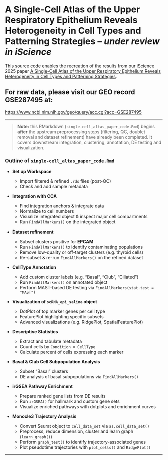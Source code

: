 # A Single-Cell Atlas of the Upper Respiratory Epithelium Reveals Heterogeneity in Cell Types and Patterning Strategies – _under review in iScience_  
This source code enables the recreation of the results from our iScience 2025 paper [A Single-Cell Atlas of the Upper Respiratory Epithelium Reveals Heterogeneity in Cell Types and Patterning Strategies](https://www.biorxiv.org/content/10.1101/2025.01.16.633456v1).

## For raw data, please visit our GEO record **GSE287495** at:  
https://www.ncbi.nlm.nih.gov/geo/query/acc.cgi?acc=GSE287495

---

> **Note:** this RMarkdown (`single-cell_altas_paper_code.Rmd`) begins **after** the upstream preprocessing steps (filtering, QC, doublet removal and dataset refinement) have already been completed. It covers downstream integration, clustering, annotation, DE testing and visualization.

### Outline of `single-cell_altas_paper_code.Rmd`

- **Set up Workspace**  
  - Import filtered & refined `.rds` files (post-QC)  
  - Check and add sample metadata  

- **Integration with CCA**  
  - Find integration anchors & integrate data  
  - Normalize to cell numbers  
  - Visualize integrated object & inspect major cell compartments  
  - Run `FindAllMarkers()` on the integrated object  

- **Dataset refinement**  
  - Subset clusters positive for **EPCAM**  
  - Run `FindAllMarkers()` to identify contaminating populations  
  - Remove low-quality or off-target clusters (e.g. thyroid cells)  
  - Re-subset & re-run `FindAllMarkers()` on the refined dataset  

- **CellType Annotation**  
  - Add custom cluster labels (e.g. “Basal”, “Club”, “Ciliated”)  
  - Run `FindAllMarkers()` on annotated object  
  - Perform MAST-based DE testing via `FindAllMarkers(stat.test = "MAST")`  

- **Visualization of `scRNA_epi_saline` object**  
  - DotPlot of top marker genes per cell type  
  - FeaturePlot highlighting specific subsets  
  - Advanced visualizations (e.g. RidgePlot, SpatialFeaturePlot)  

- **Descriptive Statistics**  
  - Extract and tabulate metadata  
  - Count cells by `Condition × CellType`  
  - Calculate percent of cells expressing each marker  

- **Basal & Club Cell Subpopulation Analysis**  
  - Subset “Basal” clusters  
  - DE analysis of basal subpopulations via `FindAllMarkers()`
 
- **irGSEA Pathway Enrichment**  
  - Prepare ranked gene lists from DE results  
  - Run `irGSEA()` for hallmark and custom gene sets  
  - Visualize enriched pathways with dotplots and enrichment curves  

- **Monocle3 Trajectory Analysis**  
  - Convert Seurat object to `cell_data_set` via `as.cell_data_set()`  
  - Preprocess, reduce dimension, cluster and learn graph (`learn_graph()`)  
  - Perform `graph_test()` to identify trajectory-associated genes  
  - Plot pseudotime trajectories with `plot_cells()` and `RidgePlot()`  

---
